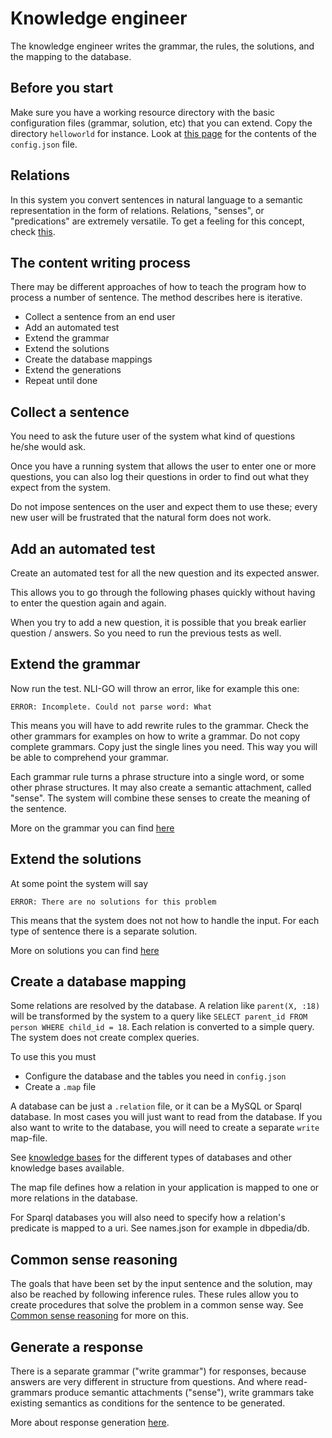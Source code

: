 # Knowledge engineer

The knowledge engineer writes the grammar, the rules, the solutions, and the mapping to the database.

## Before you start

Make sure you have a working resource directory with the basic configuration files (grammar, solution, etc) that you can
extend. Copy the directory `helloworld` for instance. Look at [this page](config.md) for the contents of the `config.json` file.

## Relations

In this system you convert sentences in natural language to a semantic representation in the form of relations. Relations, "senses", or "predications" are extremely versatile. To get a feeling for this concept, check [this](relation.md).

## The content writing process

There may be different approaches of how to teach the program how to process a number of sentence. The method describes here is iterative. 

* Collect a sentence from an end user
* Add an automated test 
* Extend the grammar
* Extend the solutions
* Create the database mappings
* Extend the generations
* Repeat until done

## Collect a sentence

You need to ask the future user of the system what kind of questions he/she would ask. 

Once you have a running system that allows the user to enter one or more questions, you can also log their questions in order to find out what they expect from the system.

Do not impose sentences on the user and expect them to use these; every new user will be frustrated that the natural form does not work.

## Add an automated test

Create an automated test for all the new question and its expected answer.

This allows you to go through the following phases quickly without having to enter the question again and again.

When you try to add a new question, it is possible that you break earlier question / answers. So you need to run the previous tests as well.   

## Extend the grammar

Now run the test. NLI-GO will throw an error, like for example this one:

    ERROR: Incomplete. Could not parse word: What
    
This means you will have to add rewrite rules to the grammar. Check the other grammars for examples on how to write a
grammar. Do not copy complete grammars. Copy just the single lines you need. This way you will be able to comprehend
your grammar.

Each grammar rule turns a phrase structure into a single word, or some other phrase structures. It may also create a semantic attachment, called "sense". The system will combine these senses to create the meaning of the sentence.  

More on the grammar you can find [here](entity-grammar.md)

## Extend the solutions

At some point the system will say

    ERROR: There are no solutions for this problem

This means that the system does not not how to handle the input. For each type of sentence there is a separate solution.

More on solutions you can find [here](solution.md)

## Create a database mapping

Some relations are resolved by the database. A relation like `parent(X, :18)` will be transformed by the system to a query like `SELECT parent_id FROM person WHERE child_id = 18`. Each relation is converted to a simple query. The system does not create complex queries.   

To use this you must

* Configure the database and the tables you need in `config.json`
* Create a `.map` file

A database can be just a `.relation` file, or it can be a MySQL or Sparql database. In most cases you will just want to read from the database. If you also want to write to the database, you will need to create a separate `write` map-file.

See [knowledge bases](knowledge-bases.md) for the different types of databases and other knowledge bases available.

The map file defines how a relation in your application is mapped to one or more relations in the database. 

For Sparql databases you will also need to specify how a relation's predicate is mapped to a uri. See names.json for example in dbpedia/db.

## Common sense reasoning

The goals that have been set by the input sentence and the solution, may also be reached by following inference rules. These rules allow you to create procedures that solve the problem in a common sense way. See [Common sense reasoning](common-sense-reasoning.md) for more on this. 

## Generate a response

There is a separate grammar ("write grammar") for responses, because answers are very different in structure from questions. And where read-grammars produce semantic attachments ("sense"), write grammars take existing semantics as conditions for the sentence to be generated.

More about response generation [here](generation.md).
